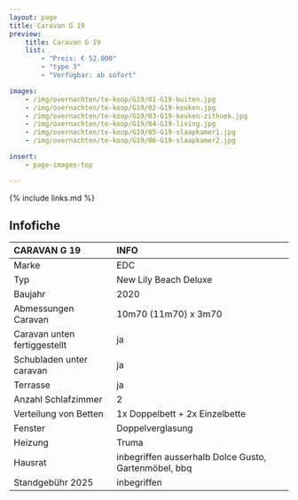 ```yaml
---
layout: page
title: Caravan G 19
preview:
    title: Caravan G 19
    list:
        - "Preis: € 52.000"
        - "type 3"
        - "Verfügbar: ab sofort"

images:
    - /img/overnachten/te-koop/G19/01-G19-buiten.jpg
    - /img/overnachten/te-koop/G19/02-G19-keuken.jpg
    - /img/overnachten/te-koop/G19/03-G19-keuken-zithoek.jpg
    - /img/overnachten/te-koop/G19/04-G19-living.jpg
    - /img/overnachten/te-koop/G19/05-G19-slaapkamer1.jpg
    - /img/overnachten/te-koop/G19/06-G19-slaapkamer2.jpg

insert:
    - page-images-top

---
```


{% include links.md %}

## Infofiche

CARAVAN G 19                | INFO        |
:---------------------------|:------------|
Marke                       |EDC
Typ                         |New Lily Beach Deluxe
Baujahr                     |2020
Abmessungen Caravan         |10m70 (11m70) x 3m70
Caravan unten fertiggestellt|ja
Schubladen unter caravan    |ja
Terrasse                    |ja
Anzahl Schlafzimmer         |2
Verteilung von Betten       |1x Doppelbett + 2x Einzelbette
Fenster                     |Doppelverglasung
Heizung                     |Truma
Hausrat                     |inbegriffen ausserhalb Dolce Gusto, Gartenmöbel, bbq
Standgebühr 2025            |inbegriffen
